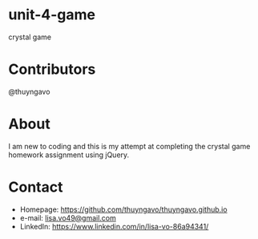 # unit-4-game
crystal game

# Contributors
@thuyngavo

# About
I am new to coding and this is my attempt at completing the crystal game homework assignment using jQuery.

# Contact
- Homepage:  https://github.com/thuyngavo/thuyngavo.github.io
- e-mail: lisa.vo49@gmail.com
- LinkedIn: https://www.linkedin.com/in/lisa-vo-86a94341/